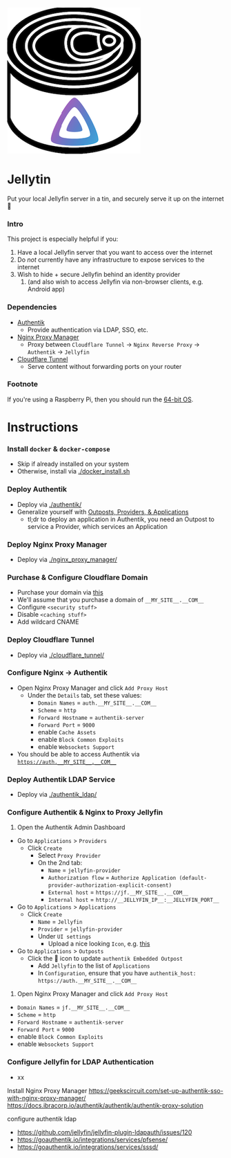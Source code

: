 <img src="./jellytin.png"></img>

# Jellytin

Put your local Jellyfin server in a tin, and securely serve it up on the internet 🚀


### Intro
This project is especially helpful if you:
1) Have a local Jellyfin server that you want to access over the internet
1) Do *not* currently have any infrastructure to expose services to the internet
1) Wish to hide + secure Jellyfin behind an identity provider
   1) (and also wish to access Jellyfin via non-browser clients, e.g. Android app)


### Dependencies
* [Authentik](https://goauthentik.io/)
  * Provide authentication via LDAP, SSO, etc.
* [Nginx Proxy Manager](https://nginxproxymanager.com/)
  * Proxy between `Cloudflare Tunnel` -> `Nginx Reverse Proxy` -> `Authentik` -> `Jellyfin`
* [Cloudflare Tunnel](https://www.cloudflare.com/products/tunnel/)
  * Serve content without forwarding ports on your router


### Footnote
If you're using a Raspberry Pi, then you should run the [64-bit OS](https://www.raspberrypi.com/news/raspberry-pi-os-64-bit/).


# Instructions


### Install `docker` & `docker-compose`
* Skip if already installed on your system
* Otherwise, install via [./docker_install.sh](./docker_install.sh)


### Deploy Authentik
* Deploy via [./authentik/](./authentik/)
* Generalize yourself with [Outposts, Providers, & Applications](https://goauthentik.io/docs/terminology)
  * tl;dr to deploy an application in Authentik, you need an Outpost to service a Provider, which services an Application


### Deploy Nginx Proxy Manager
* Deploy via [./nginx_proxy_manager/](./nginx_proxy_manager/)


### Purchase & Configure Cloudflare Domain
* Purchase your domain via [this](https://developers.cloudflare.com/registrar/get-started/register-domain)
* We'll assume that you purchase a domain of `__MY_SITE__.__COM__`
* Configure `<security stuff>`
* Disable `<caching stuff>`
* Add wildcard CNAME


### Deploy Cloudflare Tunnel
* Deploy via [./cloudflare_tunnel/](./cloudflare_tunnel/)


### Configure Nginx -> Authentik
* Open Nginx Proxy Manager and click `Add Proxy Host`
  * Under the `Details` tab, set these values:
    * `Domain Names` = `auth.__MY_SITE__.__COM__`
    * `Scheme` = `http`
    * `Forward Hostname` = `authentik-server`
    * `Forward Port` = `9000`
    * enable `Cache Assets`
    * enable `Block Common Exploits`
    * enable `Websockets Support`
* You should be able to access Authentik via [`https://auth.__MY_SITE__.__COM__`](https://auth.__MY_SITE__.__COM__)


### Deploy Authentik LDAP Service
* Deploy via [./authentik_ldap/](./authentik_ldap/)


### Configure Authentik & Nginx to Proxy Jellyfin
1) Open the Authentik Admin Dashboard
  * Go to `Applications` > `Providers`
    * Click `Create`
      * Select `Proxy Provider`
      * On the 2nd tab:
        * `Name` = `jellyfin-provider`
        * `Authorization flow` = `Authorize Application (default-provider-authorization-explicit-consent)`
        * `External host` = `https://jf.__MY_SITE__.__COM__`
        * `Internal host` = `http://__JELLYFIN_IP__:__JELLYFIN_PORT__`
  * Go to `Applications` > `Applications`
    * Click `Create`
      * `Name` = `Jellyfin`
      * `Provider` = `jellyfin-provider`
      * Under `UI settings`
        * Upload a nice looking `Icon`, e.g. [this](https://jellyfin.org/images/banner-dark.svg)
  * Go to `Applications` > `Outposts`
    * Click the 📝 icon to update `authentik Embedded Outpost`
      * Add `Jellyfin` to the list of `Applications`
      * In `Configuration`, ensure that you have `authentik_host: https://auth.__MY_SITE__.__COM__`
1) Open Nginx Proxy Manager and click `Add Proxy Host`
  * `Domain Names` = `jf.__MY_SITE__.__COM__`
  * `Scheme` = `http`
  * `Forward Hostname` = `authentik-server`
  * `Forward Port` = `9000`
  * enable `Block Common Exploits`
  * enable `Websockets Support`


### Configure Jellyfin for LDAP Authentication
* xx




Install Nginx Proxy Manager
https://geekscircuit.com/set-up-authentik-sso-with-nginx-proxy-manager/
https://docs.ibracorp.io/authentik/authentik/authentik-proxy-solution


configure authentik ldap
  - https://github.com/jellyfin/jellyfin-plugin-ldapauth/issues/120
  - https://goauthentik.io/integrations/services/pfsense/
  - https://goauthentik.io/integrations/services/sssd/
